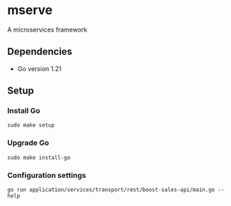 # mserve

A microservices framework

## Dependencies

- Go version 1.21

## Setup

### Install Go
`sudo make setup`

### Upgrade Go
`sudo make install-go`

### Configuration settings
`go run application/services/transport/rest/boost-sales-api/main.go --help`
